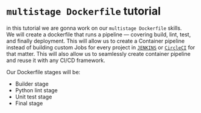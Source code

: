 # **`multistage Dockerfile` tutorial**
in this tutorial we are gonna work on our `multistage Dockerfile` skills.  
We will create a dockerfile that runs a pipeline — covering build, lint, test, and finally deployment.
This will allow us to create a Container pipeline instead of building custom Jobs for every
project in [`JENKINS`](https://www.jenkins.io/doc/book/) or [`CircleCI`](https://circleci.com/product/) for that matter.
This will also allow us to seamlessly create container pipeline and reuse it with any CI/CD framework.

Our Dockerfile stages will be:
* Builder stage
* Python lint stage
* Unit test stage
* Final stage 


